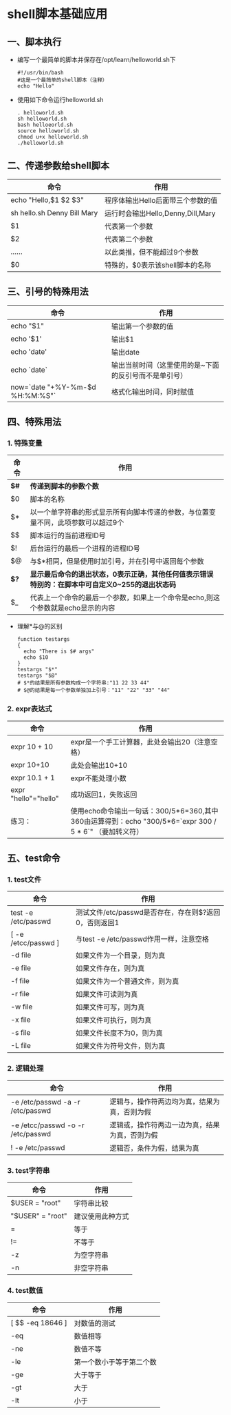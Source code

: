 # shell脚本基础应用

## 一、脚本执行

- 编写一个最简单的脚本并保存在/opt/learn/helloworld.sh下

  ```shell
  #!/usr/bin/bash
  #这是一个最简单的shell脚本（注释）
  echo "Hello"
  ```

- 使用如下命令运行helloworld.sh

  ```shell
  . helloworld.sh
  sh helloworld.sh
  bash helloeorld.sh
  source helloworld.sh
  chmod u+x helloworld.sh
  ./helloworld.sh
  ```

## 二、传递参数给shell脚本

| 命令                        | 作用                              |
| --------------------------- | --------------------------------- |
| echo "Hello,$1 $2 $3"       | 程序体输出Hello后面带三个参数的值 |
| sh hello.sh Denny Bill Mary | 运行时会输出Hello,Denny,Dill,Mary |
| $1                          | 代表第一个参数                    |
| $2                          | 代表第二个参数                    |
| ……                          | 以此类推，但不能超过9个参数       |
| $0                          | 特殊的，$0表示该shell脚本的名称   |

## 三、引号的特殊用法

| 命令                             | 作用                                                  |
| -------------------------------- | ----------------------------------------------------- |
| echo "$1"                        | 输出第一个参数的值                                    |
| echo '$1'                        | 输出$1                                                |
| echo 'date'                      | 输出date                                              |
| echo \`date`                     | 输出当前时间（这里使用的是~下面的反引号而不是单引号） |
| now=\`date "+%Y-%m-$d %H:%M:%S"` | 格式化输出时间，同时赋值                              |

## 四、特殊用法

### 1. 特殊变量

| 命令   | 作用                                                         |
| ------ | ------------------------------------------------------------ |
| **$#** | **传递到脚本的参数个数**                                     |
| $0     | 脚本的名称                                                   |
| $*     | 以一个单字符串的形式显示所有向脚本传递的参数，与位置变量不同，此项参数可以超过9个 |
| $$     | 脚本运行的当前进程ID号                                       |
| $!     | 后台运行的最后一个进程的进程ID号                             |
| $@     | 与$*相同，但是使用时加引号，并在引号中返回每个参数           |
| **$?** | **显示最后命令的退出状态，0表示正确，其他任何值表示错误 特别的：在脚本中可自定义0~255的退出状态码** |
| $_     | 代表上一个命令的最后一个参数，如果上一个命令是echo,则这个参数就是echo显示的内容 |

- 理解*与@的区别

  ```shell
  function testargs
  {
  	echo "There is $# args"
  	echo $10
  }
  testargs "$*"
  testargs "$@"
  # $*的结果是所有参数构成一个字符串:"11 22 33 44"
  # $@的结果是每一个参数单独加上引号："11" "22" "33" "44"
  ```

### 2. expr表达式

| 命令                 | 作用                                                         |
| -------------------- | ------------------------------------------------------------ |
| expr 10 + 10         | expr是一个手工计算器，此处会输出20（注意空格）               |
| expr 10+10           | 此处会输出10+10                                              |
| expr 10.1 + 1        | expr不能处理小数                                             |
| expr "hello"="hello" | 成功返回1，失败返回                                          |
| 练习：               | 使用echo命令输出一句话：300/5\*6=360,其中360由运算得到：echo "300/5\*6=\`expr 300 \/ 5 \* 6`"       （要加转义符） |

## 五、test命令

### 1. test文件

| 命令                | 作用                                                  |
| ------------------- | ----------------------------------------------------- |
| test -e /etc/passwd | 测试文件/etc/passwd是否存在，存在则$?返回0，否则返回1 |
| [ -e /etcc/passwd ] | 与test -e /etc/passwd作用一样，注意空格               |
| -d file             | 如果文件为一个目录，则为真                            |
| -e file             | 如果文件存在，则为真                                  |
| -f file             | 如果文件为一个普通文件，则为真                        |
| -r file             | 如果文件可读则为真                                    |
| -w file             | 如果文件可写，则为真                                  |
| -x file             | 如果文件可执行，则为真                                |
| -s file             | 如果文件长度不为0，则为真                             |
| -L file             | 如果文件为符号文件，则为真                            |

### 2. 逻辑处理

| 命令                              | 作用                                           |
| --------------------------------- | ---------------------------------------------- |
| -e /etc/passwd -a -r /etc/passwd  | 逻辑与，操作符两边均为真，结果为真，否则为假   |
| -e /etcc/passwd -o -r /etc/passwd | 逻辑或，操作符两边一边为真，结果为真，否则为假 |
| !  -e /etc/passwd                 | 逻辑否，条件为假，结果为真                     |

### 3. test字符串

| 命令             | 作用             |
| ---------------- | ---------------- |
| $USER = "root"   | 字符串比较       |
| "$USER" = "root" | 建议使用此种方式 |
| =                | 等于             |
| !=               | 不等于           |
| -z               | 为空字符串       |
| -n               | 非空字符串       |

### 4. test数值

| 命令             | 作用                     |
| ---------------- | ------------------------ |
| [ $$ -eq 18646 ] | 对数值的测试             |
| -eq              | 数值相等                 |
| -ne              | 数值不等                 |
| -le              | 第一个数小于等于第二个数 |
| -ge              | 大于等于                 |
| -gt              | 大于                     |
| -lt              | 小于                     |

